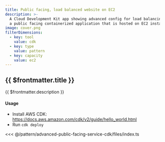 ```yaml
---
title: Public facing, load balanced website on EC2
description: >-
  A Cloud Development Kit app showing advanced config for load balancing
  a public facing containerized application that is hosted on EC2 instances
image: cover.png
filterDimensions:
  - key: tool
    value: cdk
  - key: type
    value: pattern
  - key: capacity
    value: ec2
---
```


## {{ $frontmatter.title }}

{{ $frontmatter.description }}

#### Usage

- Install AWS CDK: https://docs.aws.amazon.com/cdk/v2/guide/hello_world.html
- Run `cdk deploy`

<<< @/pattern/advanced-public-facing-service-cdk/files/index.ts

